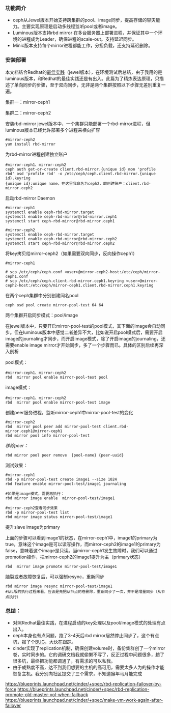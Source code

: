 ### 功能简介
* ceph从Jewel版本开始支持跨集群的pool、image同步，提高存储的容灾能力。主要实现原理是启动多线程监听pool或者image。
* Luminous版本支持rbd mirror 在多台服务器上部署进程，并保证其中一个环境的进程成为Leader，确保进程的scale-out。支持延迟同步。
* Minic版本支持每个mirror进程都能工作，分担负载，还支持延迟删除。

### 安装部署
本文档结合Redhat的[最佳实践](https://access.redhat.com/documentation/en-us/red_hat_ceph_storage/3/html/block_device_guide/block_device_mirroring)（jewel版本），在环境测试后总结，由于我用的是luminous版本，和Redhat的最佳实践还是有出入。此篇为了精炼表达原理，只描述了单向同步的步骤，至于双向同步，无非是两个集群按照以下步骤无差别重复一遍。

集群一：mirror-ceph1

集群二：mirror-ceph2

安装rbd-mirror
jewel版本中，一个集群只能部署一个rbd-mirror进程，但luminous版本已经允许部署多个进程来横向扩容
```
#mirror-ceph2
yum install rbd-mirror
```
为rbd-mirror进程创建独立账户
```
#mirror-ceph1、mirror-ceph2
ceph auth get-or-create client.rbd-mirror.{unique id} mon 'profile rbd' osd 'profile rbd' -o /etc/ceph/ceph.client.rbd-mirror.{unique id}.keyring
{unique id}:unique name，在这里我命名为ceph2，即创建账户：client.rbd-mirror.ceph2
```
启动rbd-mirror Daemon
```
#mirror-ceph1
systemctl enable ceph-rbd-mirror.target
systemctl enable ceph-rbd-mirror@rbd-mirror.ceph1
systemctl start ceph-rbd-mirror@rbd-mirror.ceph1
 
#mirror-ceph2
systemctl enable ceph-rbd-mirror.target
systemctl enable ceph-rbd-mirror@rbd-mirror.ceph2
systemctl start ceph-rbd-mirror@rbd-mirror.ceph2
```
将key拷贝给mirror-ceph2（如果需要双向同步，反向操作ceph1）
```
#mirror-ceph1
 
# scp /etc/ceph/ceph.conf <user>@mirror-ceph2-host:/etc/ceph/mirror-ceph1.conf
# scp /etc/ceph/ceph.client.rbd-mirror.ceph1.keyring <user>@mirror-ceph2-host:/etc/ceph/mirror-ceph1.client.rbd-mirror.ceph1.keyring
```
在两个ceph集群中分别创建同名pool
```
ceph osd pool create mirror-pool-test 64 64
```
两个集群开启同步模式：pool/image

在jewel版本中，只要开启mirror-pool-test的pool模式，其下面的image会自动同步。但在luminous版本中感觉二者差异不大，比如说开启pool模式后，需要开启image的journaling才同步，而开启image模式，除了开启image的journaling，还需要enable image mirror才开始同步，多了一个步骤而已。具体的区别后续再深入剖析

pool模式：
```
#mirror-ceph1、mirror-ceph2
rbd  mirror pool enable mirror-pool-test pool
```
image模式：
```
#mirror-ceph1、mirror-ceph2
rbd  mirror pool enable mirror-pool-test image
```
创建peer服务进程，监听mirror-ceph1中mirror-pool-test的变化
```
#mirror-ceph2
rbd  mirror pool peer add mirror-pool-test client.rbd-mirror.ceph1@mirror-ceph1
rbd mirror pool info mirror-pool-test
```
*移除peer：*
```
rbd mirror pool peer remove  {pool-name} {peer-uuid}
```
测试效果：
```
#mirror-ceph1
rbd -p mirror-pool-test create image1 --size 1024
rbd feature enable mirror-pool-test/image1 journaling
 
#如果是image模式，需要再执行：
rbd mirror image enable  mirror-pool-test/image1
```
```
#mirror-ceph2查看同步效果
rbd -p mirror-pool-test list
rbd mirror image status mirror-pool-test/image1
```
提升slave image为primary

上面的步骤可以看到image1的状态，在mirror-ceph1中，image1的primary为true，意味这个image是可以读写操作，而mirror-ceph2的image1的primary为false，意味着这个image是只读。当mirror-ceph1发生故障时，我们可以通过promotion操作，把mirror-ceph2的image1提升为主（primary状态）
```
rbd  mirror image promote mirror-pool-test/image1
```
脑裂或者故障恢复后，可以强制resync，重新同步
```
rbd mirror image resync mirror-pool-test/image1
#从L版的执行过程来看，应该是先把从节点的卷删除，重新同步了一次，并不是增量同步（从节点执行）
```

### 总结：
* 对照Redhat最佳实践，在进程启动的key处理以及pool/image模式的处理有点出入。
* ceph本身也有点问题，跑了3-4天后rbd mirror居然停止同步了，这个有点坑，报了个[BUG](http://tracker.ceph.com/issues/36699)，大伙在跟踪。
* cinder实现了replication机制，确保创建volume时，备份集群创了一个mirror卷，实时同步的。它的调研文档我就偷懒不写了，反正过程中问题很多，趟了很多坑，最终把功能都调通了，有需求的可以私我。
* 由于成熟度不高，达不到我们想要的主机的高可用，需要太多人为的操作才能恢复主机。我分别向社区提交了三个需求，不知道猴年马月能完成

https://blueprints.launchpad.net/cinder/+spec/rbd-replication-failover-by-force
https://blueprints.launchpad.net/cinder/+spec/rbd-replication-promote-old-master-vol-when-failback
https://blueprints.launchpad.net/cinder/+spec/make-vm-work-again-after-failover